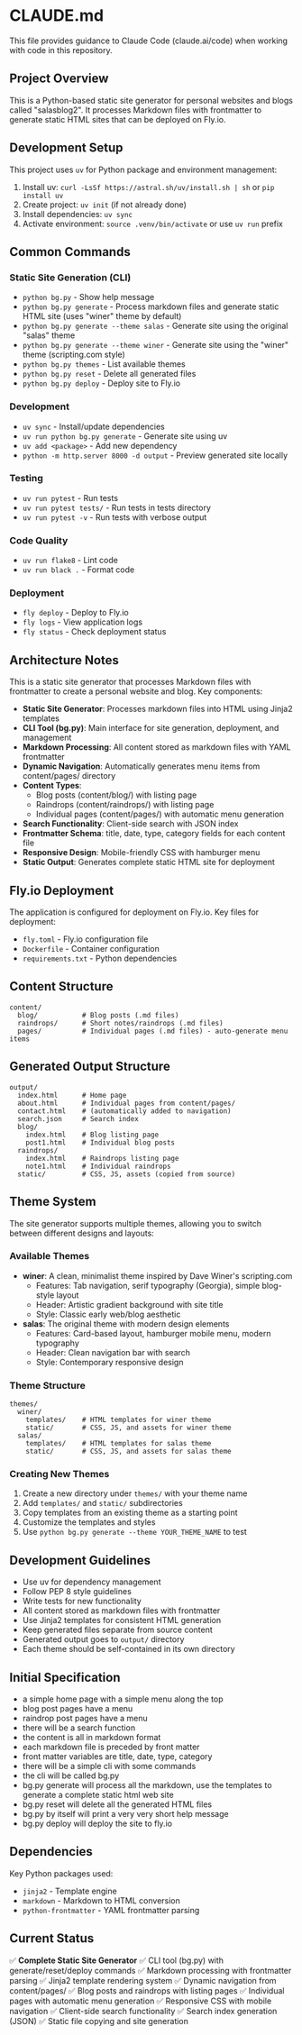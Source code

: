 # CLAUDE.md

This file provides guidance to Claude Code (claude.ai/code) when working with code in this repository.

## Project Overview

This is a Python-based static site generator for personal websites and blogs called "salasblog2". It processes Markdown files with frontmatter to generate static HTML sites that can be deployed on Fly.io.

## Development Setup

This project uses `uv` for Python package and environment management:

1. Install uv: `curl -LsSf https://astral.sh/uv/install.sh | sh` or `pip install uv`
2. Create project: `uv init` (if not already done)
3. Install dependencies: `uv sync`
4. Activate environment: `source .venv/bin/activate` or use `uv run` prefix

## Common Commands

### Static Site Generation (CLI)
- `python bg.py` - Show help message
- `python bg.py generate` - Process markdown files and generate static HTML site (uses "winer" theme by default)
- `python bg.py generate --theme salas` - Generate site using the original "salas" theme
- `python bg.py generate --theme winer` - Generate site using the "winer" theme (scripting.com style)
- `python bg.py themes` - List available themes
- `python bg.py reset` - Delete all generated files
- `python bg.py deploy` - Deploy site to Fly.io

### Development
- `uv sync` - Install/update dependencies
- `uv run python bg.py generate` - Generate site using uv
- `uv add <package>` - Add new dependency
- `python -m http.server 8000 -d output` - Preview generated site locally

### Testing
- `uv run pytest` - Run tests
- `uv run pytest tests/` - Run tests in tests directory
- `uv run pytest -v` - Run tests with verbose output

### Code Quality
- `uv run flake8` - Lint code
- `uv run black .` - Format code

### Deployment
- `fly deploy` - Deploy to Fly.io
- `fly logs` - View application logs
- `fly status` - Check deployment status

## Architecture Notes

This is a static site generator that processes Markdown files with frontmatter to create a personal website and blog. Key components:

- **Static Site Generator**: Processes markdown files into HTML using Jinja2 templates
- **CLI Tool (bg.py)**: Main interface for site generation, deployment, and management  
- **Markdown Processing**: All content stored as markdown files with YAML frontmatter
- **Dynamic Navigation**: Automatically generates menu items from content/pages/ directory
- **Content Types**: 
  - Blog posts (content/blog/) with listing page
  - Raindrops (content/raindrops/) with listing page  
  - Individual pages (content/pages/) with automatic menu generation
- **Search Functionality**: Client-side search with JSON index
- **Frontmatter Schema**: title, date, type, category fields for each content file
- **Responsive Design**: Mobile-friendly CSS with hamburger menu
- **Static Output**: Generates complete static HTML site for deployment

## Fly.io Deployment

The application is configured for deployment on Fly.io. Key files for deployment:
- `fly.toml` - Fly.io configuration file
- `Dockerfile` - Container configuration
- `requirements.txt` - Python dependencies

## Content Structure

```
content/
  blog/           # Blog posts (.md files)
  raindrops/      # Short notes/raindrops (.md files)  
  pages/          # Individual pages (.md files) - auto-generate menu items
```

## Generated Output Structure

```
output/
  index.html      # Home page
  about.html      # Individual pages from content/pages/
  contact.html    # (automatically added to navigation)
  search.json     # Search index
  blog/
    index.html    # Blog listing page
    post1.html    # Individual blog posts
  raindrops/
    index.html    # Raindrops listing page  
    note1.html    # Individual raindrops
  static/         # CSS, JS, assets (copied from source)
```

## Theme System

The site generator supports multiple themes, allowing you to switch between different designs and layouts:

### Available Themes
- **winer**: A clean, minimalist theme inspired by Dave Winer's scripting.com
  - Features: Tab navigation, serif typography (Georgia), simple blog-style layout
  - Header: Artistic gradient background with site title
  - Style: Classic early web/blog aesthetic
- **salas**: The original theme with modern design elements
  - Features: Card-based layout, hamburger mobile menu, modern typography
  - Header: Clean navigation bar with search
  - Style: Contemporary responsive design

### Theme Structure
```
themes/
  winer/
    templates/    # HTML templates for winer theme
    static/       # CSS, JS, and assets for winer theme
  salas/
    templates/    # HTML templates for salas theme  
    static/       # CSS, JS, and assets for salas theme
```

### Creating New Themes
1. Create a new directory under `themes/` with your theme name
2. Add `templates/` and `static/` subdirectories
3. Copy templates from an existing theme as a starting point
4. Customize the templates and styles
5. Use `python bg.py generate --theme YOUR_THEME_NAME` to test

## Development Guidelines

- Use uv for dependency management
- Follow PEP 8 style guidelines
- Write tests for new functionality
- All content stored as markdown files with frontmatter
- Use Jinja2 templates for consistent HTML generation
- Keep generated files separate from source content
- Generated output goes to `output/` directory
- Each theme should be self-contained in its own directory

## Initial Specification
- a simple home page with a simple menu along the top
- blog post pages have a menu
- raindrop post pages have a menu
- there will be a search function
- the content is all in markdown format
- each markdown file is preceded by front matter
- front matter variables are title, date, type, category
- there will be a simple cli with some commands
- the cli will be called bg.py
- bg.py generate will process all the markdown, use the templates to generate a complete static html web site
- bg.py reset will delete all the generated HTML files
- bg.py by itself will print a very very short help message
- bg.py deploy will deploy the site to fly.io

## Dependencies

Key Python packages used:
- `jinja2` - Template engine
- `markdown` - Markdown to HTML conversion
- `python-frontmatter` - YAML frontmatter parsing

## Current Status

✅ **Complete Static Site Generator**
✅ CLI tool (bg.py) with generate/reset/deploy commands
✅ Markdown processing with frontmatter parsing
✅ Jinja2 template rendering system
✅ Dynamic navigation from content/pages/
✅ Blog posts and raindrops with listing pages
✅ Individual pages with automatic menu generation
✅ Responsive CSS with mobile navigation
✅ Client-side search functionality
✅ Search index generation (JSON)
✅ Static file copying and site generation